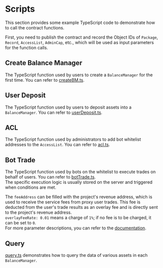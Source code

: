 # Scripts

This section provides some example TypeScript code to demonstrate how to call the contract functions.  

First, you need to publish the contract and record the Object IDs of `Package`, `Record`, `AccessList`, `AdminCap`, etc., which will be used as input parameters for the function calls.

## Create Balance Manager

The TypeScript function used by users to create a `BalanceManager` for the first time. You can refer to [createBM.ts](../example_projects/proxy/scripts/createBM.ts).

## User Deposit

The TypeScript function used by users to deposit assets into a `BalanceManager`. You can refer to [userDeposit.ts](../example_projects/proxy/scripts/userDeposit.ts).

## ACL

The TypeScript function used by administrators to add bot whitelist addresses to the `AccessList`. You can refer to [acl.ts](../example_projects/proxy/scripts/acl.ts).

## Bot Trade

The TypeScript function used by bots on the whitelist to execute trades on behalf of users. You can refer to [botTrade.ts](../example_projects/proxy/scripts/botTrade.ts).   
The specific execution logic is usually stored on the server and triggered when conditions are met.

The `feeAddress` can be filled with the project's revenue address, which is used to receive the service fees from proxy user trades. This fee is deducted from the user's trade results as an overlay fee and is directly sent to the project's revenue address.     
`overlayFeeRate: 0.01` means a charge of `1%`; if no fee is to be charged, it can be set to `0`.    
For more parameter descriptions, you can refer to the [documentation](https://cetus-1.gitbook.io/cetus-developer-docs/developer/cetus-aggregator/features-available).

## Query

[query.ts](../example_projects/proxy/scripts/query.ts) demonstrates how to query the data of various assets in each `BalanceManager`.
